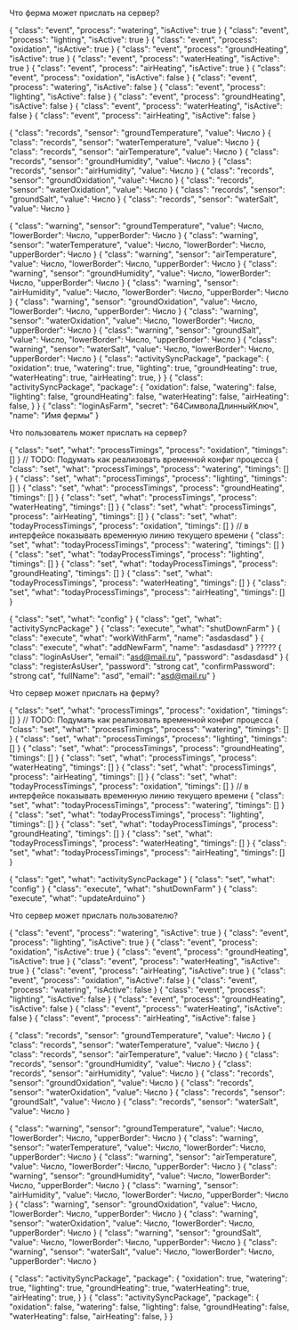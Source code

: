 Что ферма может прислать на сервер?

{ "class": "event", "process": "watering",      "isActive": true  }
{ "class": "event", "process": "lighting",      "isActive": true  }
{ "class": "event", "process": "oxidation",     "isActive": true  }
{ "class": "event", "process": "groundHeating", "isActive": true  }
{ "class": "event", "process": "waterHeating",  "isActive": true  }
{ "class": "event", "process": "airHeating",    "isActive": true  }
{ "class": "event", "process": "oxidation",     "isActive": false }
{ "class": "event", "process": "watering",      "isActive": false }
{ "class": "event", "process": "lighting",      "isActive": false }
{ "class": "event", "process": "groundHeating", "isActive": false }
{ "class": "event", "process": "waterHeating",  "isActive": false }
{ "class": "event", "process": "airHeating",    "isActive": false }

{ "class": "records", "sensor": "groundTemperature", "value": Число }
{ "class": "records", "sensor": "waterTemperature",  "value": Число }
{ "class": "records", "sensor": "airTemperature",    "value": Число }
{ "class": "records", "sensor": "groundHumidity",    "value": Число }
{ "class": "records", "sensor": "airHumidity",       "value": Число }
{ "class": "records", "sensor": "groundOxidation",   "value": Число }
{ "class": "records", "sensor": "waterOxidation",    "value": Число }
{ "class": "records", "sensor": "groundSalt",        "value": Число }
{ "class": "records", "sensor": "waterSalt",         "value": Число }

{ "class": "warning", "sensor": "groundTemperature", "value": Число, "lowerBorder": Число, "upperBorder": Число }
{ "class": "warning", "sensor": "waterTemperature",  "value": Число, "lowerBorder": Число, "upperBorder": Число }
{ "class": "warning", "sensor": "airTemperature",    "value": Число, "lowerBorder": Число, "upperBorder": Число }
{ "class": "warning", "sensor": "groundHumidity",    "value": Число, "lowerBorder": Число, "upperBorder": Число }
{ "class": "warning", "sensor": "airHumidity",       "value": Число, "lowerBorder": Число, "upperBorder": Число }
{ "class": "warning", "sensor": "groundOxidation",   "value": Число, "lowerBorder": Число, "upperBorder": Число }
{ "class": "warning", "sensor": "waterOxidation",    "value": Число, "lowerBorder": Число, "upperBorder": Число }
{ "class": "warning", "sensor": "groundSalt",        "value": Число, "lowerBorder": Число, "upperBorder": Число }
{ "class": "warning", "sensor": "waterSalt",         "value": Число, "lowerBorder": Число, "upperBorder": Число }
{ "class": "activitySyncPackage", "package": {
    "oxidation":     true,
    "watering":      true,
    "lighting":      true,
    "groundHeating": true,
    "waterHeating":  true,
    "airHeating":    true,
} }
{ "class": "activitySyncPackage", "package": {
    "oxidation":     false,
    "watering":      false,
    "lighting":      false,
    "groundHeating": false,
    "waterHeating":  false,
    "airHeating":    false,
} }
{ "class": "loginAsFarm", "secret": "64СимволаДлинныйКлюч", "name": "Имя фермы" }



Что пользователь может прислать на сервер?

{ "class": "set", "what": "processTimings",      "process": "oxidation",     "timings": [] } // TODO: Подумать как реализовать временной конфиг процесса
{ "class": "set", "what": "processTimings",      "process": "watering",      "timings": [] }
{ "class": "set", "what": "processTimings",      "process": "lighting",      "timings": [] }
{ "class": "set", "what": "processTimings",      "process": "groundHeating", "timings": [] }
{ "class": "set", "what": "processTimings",      "process": "waterHeating",  "timings": [] }
{ "class": "set", "what": "processTimings",      "process": "airHeating",    "timings": [] }
{ "class": "set", "what": "todayProcessTimings", "process": "oxidation",     "timings": [] } // в интерфейсе показывать временную линию текущего времени
{ "class": "set", "what": "todayProcessTimings", "process": "watering",      "timings": [] }
{ "class": "set", "what": "todayProcessTimings", "process": "lighting",      "timings": [] }
{ "class": "set", "what": "todayProcessTimings", "process": "groundHeating", "timings": [] }
{ "class": "set", "what": "todayProcessTimings", "process": "waterHeating",  "timings": [] }
{ "class": "set", "what": "todayProcessTimings", "process": "airHeating",    "timings": [] }

{ "class": "set", "what": "config" }
{ "class": "get", "what": "activitySyncPackage" }
{ "class": "execute", "what": "shutDownFarm" }
{ "class": "execute", "what": "workWithFarm", "name": "asdasdasd"  }
{ "class": "execute", "what": "addNewFarm", "name": "asdasdasd"  } ?????
{ "class": "loginAsUser", "email": "asd@mail.ru", "password": "asdasdasd"  }
{ "class": "registerAsUser", "password": "strong cat", "confirmPassword": "strong cat", "fullName": "asd", "email": "asd@mail.ru"  }

Что сервер может прислать на ферму?

{ "class": "set", "what": "processTimings",      "process": "oxidation",     "timings": [] } // TODO: Подумать как реализовать временной конфиг процесса
{ "class": "set", "what": "processTimings",      "process": "watering",      "timings": [] }
{ "class": "set", "what": "processTimings",      "process": "lighting",      "timings": [] }
{ "class": "set", "what": "processTimings",      "process": "groundHeating", "timings": [] }
{ "class": "set", "what": "processTimings",      "process": "waterHeating",  "timings": [] }
{ "class": "set", "what": "processTimings",      "process": "airHeating",    "timings": [] }
{ "class": "set", "what": "todayProcessTimings", "process": "oxidation",     "timings": [] } // в интерфейсе показывать временную линию текущего времени
{ "class": "set", "what": "todayProcessTimings", "process": "watering",      "timings": [] }
{ "class": "set", "what": "todayProcessTimings", "process": "lighting",      "timings": [] }
{ "class": "set", "what": "todayProcessTimings", "process": "groundHeating", "timings": [] }
{ "class": "set", "what": "todayProcessTimings", "process": "waterHeating",  "timings": [] }
{ "class": "set", "what": "todayProcessTimings", "process": "airHeating",    "timings": [] }

{ "class": "get", "what": "activitySyncPackage" }
{ "class": "set", "what": "config" }
{ "class": "execute", "what": "shutDownFarm" }
{ "class": "execute", "what": "updateArduino" }


Что сервер может прислать пользователю?

{ "class": "event", "process": "watering",      "isActive": true  }
{ "class": "event", "process": "lighting",      "isActive": true  }
{ "class": "event", "process": "oxidation",     "isActive": true  }
{ "class": "event", "process": "groundHeating", "isActive": true  }
{ "class": "event", "process": "waterHeating",  "isActive": true  }
{ "class": "event", "process": "airHeating",    "isActive": true  }
{ "class": "event", "process": "oxidation",     "isActive": false }
{ "class": "event", "process": "watering",      "isActive": false }
{ "class": "event", "process": "lighting",      "isActive": false }
{ "class": "event", "process": "groundHeating", "isActive": false }
{ "class": "event", "process": "waterHeating",  "isActive": false }
{ "class": "event", "process": "airHeating",    "isActive": false }

{ "class": "records", "sensor": "groundTemperature", "value": Число }
{ "class": "records", "sensor": "waterTemperature",  "value": Число }
{ "class": "records", "sensor": "airTemperature",    "value": Число }
{ "class": "records", "sensor": "groundHumidity",    "value": Число }
{ "class": "records", "sensor": "airHumidity",       "value": Число }
{ "class": "records", "sensor": "groundOxidation",   "value": Число }
{ "class": "records", "sensor": "waterOxidation",    "value": Число }
{ "class": "records", "sensor": "groundSalt",        "value": Число }
{ "class": "records", "sensor": "waterSalt",         "value": Число }

{ "class": "warning", "sensor": "groundTemperature", "value": Число, "lowerBorder": Число, "upperBorder": Число }
{ "class": "warning", "sensor": "waterTemperature",  "value": Число, "lowerBorder": Число, "upperBorder": Число }
{ "class": "warning", "sensor": "airTemperature",    "value": Число, "lowerBorder": Число, "upperBorder": Число }
{ "class": "warning", "sensor": "groundHumidity",    "value": Число, "lowerBorder": Число, "upperBorder": Число }
{ "class": "warning", "sensor": "airHumidity",       "value": Число, "lowerBorder": Число, "upperBorder": Число }
{ "class": "warning", "sensor": "groundOxidation",   "value": Число, "lowerBorder": Число, "upperBorder": Число }
{ "class": "warning", "sensor": "waterOxidation",    "value": Число, "lowerBorder": Число, "upperBorder": Число }
{ "class": "warning", "sensor": "groundSalt",        "value": Число, "lowerBorder": Число, "upperBorder": Число }
{ "class": "warning", "sensor": "waterSalt",         "value": Число, "lowerBorder": Число, "upperBorder": Число }

{ "class": "activitySyncPackage", "package": {
    "oxidation":     true,
    "watering":      true,
    "lighting":      true,
    "groundHeating": true,
    "waterHeating":  true,
    "airHeating":    true,
} }
{ "class": "activitySyncPackage", "package": {
    "oxidation":     false,
    "watering":      false,
    "lighting":      false,
    "groundHeating": false,
    "waterHeating":  false,
    "airHeating":    false,
} }
